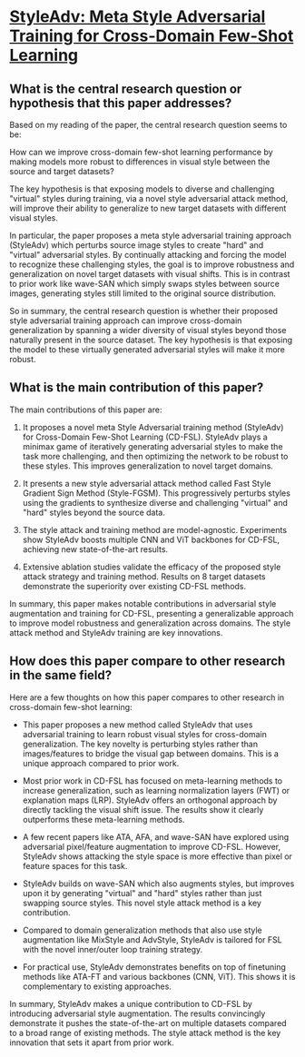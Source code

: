 # [StyleAdv: Meta Style Adversarial Training for Cross-Domain Few-Shot   Learning](https://arxiv.org/abs/2302.09309)

## What is the central research question or hypothesis that this paper addresses?

 Based on my reading of the paper, the central research question seems to be: 

How can we improve cross-domain few-shot learning performance by making models more robust to differences in visual style between the source and target datasets?

The key hypothesis is that exposing models to diverse and challenging "virtual" styles during training, via a novel style adversarial attack method, will improve their ability to generalize to new target datasets with different visual styles.

In particular, the paper proposes a meta style adversarial training approach (StyleAdv) which perturbs source image styles to create "hard" and "virtual" adversarial styles. By continually attacking and forcing the model to recognize these challenging styles, the goal is to improve robustness and generalization on novel target datasets with visual shifts. This is in contrast to prior work like wave-SAN which simply swaps styles between source images, generating styles still limited to the original source distribution.

So in summary, the central research question is whether their proposed style adversarial training approach can improve cross-domain generalization by spanning a wider diversity of visual styles beyond those naturally present in the source dataset. The key hypothesis is that exposing the model to these virtually generated adversarial styles will make it more robust.


## What is the main contribution of this paper?

 The main contributions of this paper are:

1. It proposes a novel meta Style Adversarial training method (StyleAdv) for Cross-Domain Few-Shot Learning (CD-FSL). StyleAdv plays a minimax game of iteratively generating adversarial styles to make the task more challenging, and then optimizing the network to be robust to these styles. This improves generalization to novel target domains.

2. It presents a new style adversarial attack method called Fast Style Gradient Sign Method (Style-FGSM). This progressively perturbs styles using the gradients to synthesize diverse and challenging "virtual" and "hard" styles beyond the source data. 

3. The style attack and training method are model-agnostic. Experiments show StyleAdv boosts multiple CNN and ViT backbones for CD-FSL, achieving new state-of-the-art results.

4. Extensive ablation studies validate the efficacy of the proposed style attack strategy and training method. Results on 8 target datasets demonstrate the superiority over existing CD-FSL methods.

In summary, this paper makes notable contributions in adversarial style augmentation and training for CD-FSL, presenting a generalizable approach to improve model robustness and generalization across domains. The style attack method and StyleAdv training are key innovations.


## How does this paper compare to other research in the same field?

 Here are a few thoughts on how this paper compares to other research in cross-domain few-shot learning:

- This paper proposes a new method called StyleAdv that uses adversarial training to learn robust visual styles for cross-domain generalization. The key novelty is perturbing styles rather than images/features to bridge the visual gap between domains. This is a unique approach compared to prior work. 

- Most prior work in CD-FSL has focused on meta-learning methods to increase generalization, such as learning normalization layers (FWT) or explanation maps (LRP). StyleAdv offers an orthogonal approach by directly tackling the visual shift issue. The results show it clearly outperforms these meta-learning methods.

- A few recent papers like ATA, AFA, and wave-SAN have explored using adversarial pixel/feature augmentation to improve CD-FSL. However, StyleAdv shows attacking the style space is more effective than pixel or feature spaces for this task.

- StyleAdv builds on wave-SAN which also augments styles, but improves upon it by generating "virtual" and "hard" styles rather than just swapping source styles. This novel style attack method is a key contribution.

- Compared to domain generalization methods that also use style augmentation like MixStyle and AdvStyle, StyleAdv is tailored for FSL with the novel inner/outer loop training strategy.

- For practical use, StyleAdv demonstrates benefits on top of finetuning methods like ATA-FT and various backbones (CNN, ViT). This shows it is complementary to existing approaches.

In summary, StyleAdv makes a unique contribution to CD-FSL by introducing adversarial style augmentation. The results convincingly demonstrate it pushes the state-of-the-art on multiple datasets compared to a broad range of existing methods. The style attack method is the key innovation that sets it apart from prior work.
